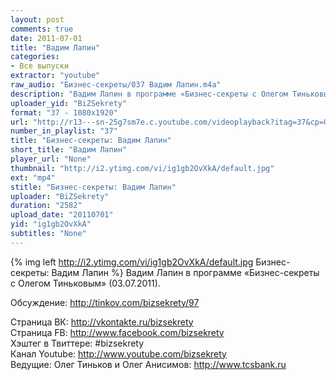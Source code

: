 ```yaml
---
layout: post
comments: true
date: 2011-07-01
title: "Вадим Лапин"
categories:
- Все выпуски
extractor: "youtube"
raw_audio: "Бизнес-секреты/037 Вадим Лапин.m4a"
description: "Вадим Лапин в программе «Бизнес-секреты с Олегом Тиньковым» (03.07.2011).\n\nОбсуждение: http://tinkov.com/bizsekrety/97\n\nСтраница ВК: http://vkontakte.ru/bizsekrety\nСтраница FB: http://www.facebook.com/bizsekrety\nХэштег в Твиттере: #bizsekrety\nКанал Youtube: http://www.youtube.com/bizsekrety\nВедущие: Олег Тиньков и Олег Анисимов: http://www.tcsbank.ru"
uploader_yid: "BiZSekrety"
format: "37 - 1080x1920"
url: "http://r13---sn-25g7sm7e.c.youtube.com/videoplayback?itag=37&cp=U0hVR1ZMUF9KUkNONV9ORlRBOmFlM054T3pRcmhh&upn=pvdqw-5IvIQ&ip=92.255.182.31&key=yt1&sparams=cp%2Cid%2Cip%2Cipbits%2Citag%2Cratebypass%2Csource%2Cupn%2Cexpire&ipbits=8&expire=1362612058&sver=3&source=youtube&fexp=927902%2C931600%2C929203%2C916625%2C920704%2C912806%2C902000%2C922403%2C922405%2C929901%2C913605%2C925006%2C906938%2C931202%2C908529%2C920201%2C930101%2C930603%2C906834%2C926403%2C913570%2C901451&newshard=yes&id=8a0d606f63af5e40&ratebypass=yes&ms=au&mt=1362586758&mv=m&signature=3B99F76A710C2D325179181BB8962FE980BE00D2.5E04485EC399BEE5D9847B541CC8E2B8D5294F87"
number_in_playlist: "37"
title: "Бизнес-секреты: Вадим Лапин"
short_title: "Вадим Лапин"
player_url: "None"
thumbnail: "http://i2.ytimg.com/vi/ig1gb2OvXkA/default.jpg"
ext: "mp4"
stitle: "Бизнес-секреты: Вадим Лапин"
uploader: "BiZSekrety"
duration: "2582"
upload_date: "20110701"
yid: "ig1gb2OvXkA"
subtitles: "None"
---
```


{% img left http://i2.ytimg.com/vi/ig1gb2OvXkA/default.jpg Бизнес-секреты: Вадим Лапин %}
Вадим Лапин в программе «Бизнес-секреты с Олегом Тиньковым» (03.07.2011).  
  
Обсуждение: http://tinkov.com/bizsekrety/97  
  
Страница ВК: http://vkontakte.ru/bizsekrety  
Страница FB: http://www.facebook.com/bizsekrety  
Хэштег в Твиттере: #bizsekrety  
Канал Youtube: http://www.youtube.com/bizsekrety  
Ведущие: Олег Тиньков и Олег Анисимов: http://www.tcsbank.ru